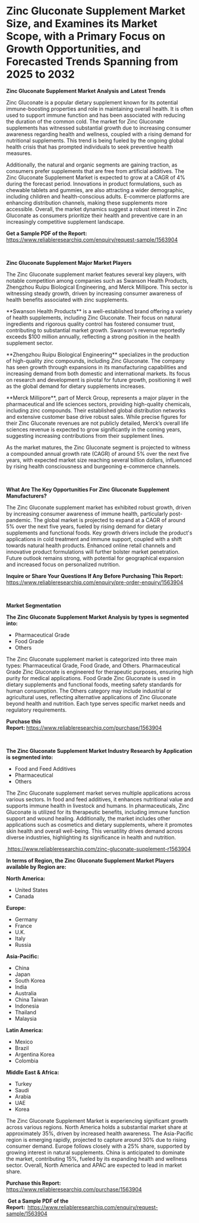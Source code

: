 <p><h1>Zinc Gluconate Supplement Market Size, and Examines its Market Scope, with a Primary Focus on Growth Opportunities, and Forecasted Trends Spanning from 2025 to 2032</h1></p><p><strong>Zinc Gluconate Supplement Market Analysis and Latest Trends</strong></p>
<p><p>Zinc Gluconate is a popular dietary supplement known for its potential immune-boosting properties and role in maintaining overall health. It is often used to support immune function and has been associated with reducing the duration of the common cold. The market for Zinc Gluconate supplements has witnessed substantial growth due to increasing consumer awareness regarding health and wellness, coupled with a rising demand for nutritional supplements. This trend is being fueled by the ongoing global health crisis that has prompted individuals to seek preventive health measures.</p><p>Additionally, the natural and organic segments are gaining traction, as consumers prefer supplements that are free from artificial additives. The Zinc Gluconate Supplement Market is expected to grow at a CAGR of 4% during the forecast period. Innovations in product formulations, such as chewable tablets and gummies, are also attracting a wider demographic, including children and health-conscious adults. E-commerce platforms are enhancing distribution channels, making these supplements more accessible. Overall, the market dynamics suggest a robust interest in Zinc Gluconate as consumers prioritize their health and preventive care in an increasingly competitive supplement landscape.</p></p>
<p><strong>Get a Sample PDF of the Report:&nbsp;</strong> <a href="https://www.reliableresearchiq.com/enquiry/request-sample/1563904?utm_campaign=2313&utm_medium=2&utm_source=Github&utm_content=ia&utm_term=19042025&utm_id=zinc-gluconate-supplement">https://www.reliableresearchiq.com/enquiry/request-sample/1563904</a></p>
<p>&nbsp;</p>
<p><strong>Zinc Gluconate Supplement Major Market Players</strong></p>
<p><p>The Zinc Gluconate supplement market features several key players, with notable competition among companies such as Swanson Health Products, Zhengzhou Ruipu Biological Engineering, and Merck Millipore. This sector is witnessing steady growth, driven by increasing consumer awareness of health benefits associated with zinc supplements.</p><p>**Swanson Health Products** is a well-established brand offering a variety of health supplements, including Zinc Gluconate. Their focus on natural ingredients and rigorous quality control has fostered consumer trust, contributing to substantial market growth. Swanson's revenue reportedly exceeds $100 million annually, reflecting a strong position in the health supplement sector.</p><p>**Zhengzhou Ruipu Biological Engineering** specializes in the production of high-quality zinc compounds, including Zinc Gluconate. The company has seen growth through expansions in its manufacturing capabilities and increasing demand from both domestic and international markets. Its focus on research and development is pivotal for future growth, positioning it well as the global demand for dietary supplements increases.</p><p>**Merck Millipore**, part of Merck Group, represents a major player in the pharmaceutical and life sciences sectors, providing high-quality chemicals, including zinc compounds. Their established global distribution networks and extensive customer base drive robust sales. While precise figures for their Zinc Gluconate revenues are not publicly detailed, Merck’s overall life sciences revenue is expected to grow significantly in the coming years, suggesting increasing contributions from their supplement lines.</p><p>As the market matures, the Zinc Gluconate segment is projected to witness a compounded annual growth rate (CAGR) of around 5% over the next five years, with expected market size reaching several billion dollars, influenced by rising health consciousness and burgeoning e-commerce channels.</p></p>
<p>&nbsp;</p>
<p><strong>What Are The Key Opportunities For Zinc Gluconate Supplement Manufacturers?</strong></p>
<p><p>The Zinc Gluconate supplement market has exhibited robust growth, driven by increasing consumer awareness of immune health, particularly post-pandemic. The global market is projected to expand at a CAGR of around 5% over the next five years, fueled by rising demand for dietary supplements and functional foods. Key growth drivers include the product's applications in cold treatment and immune support, coupled with a shift towards natural health products. Enhanced online retail channels and innovative product formulations will further bolster market penetration. Future outlook remains strong, with potential for geographical expansion and increased focus on personalized nutrition.</p></p>
<p><strong>Inquire or Share Your Questions If Any Before Purchasing This Report:</strong> <a href="https://www.reliableresearchiq.com/enquiry/pre-order-enquiry/1563904?utm_campaign=2313&utm_medium=2&utm_source=Github&utm_content=ia&utm_term=19042025&utm_id=zinc-gluconate-supplement">https://www.reliableresearchiq.com/enquiry/pre-order-enquiry/1563904</a></p>
<p>&nbsp;</p>
<p><strong>Market Segmentation</strong></p>
<p><strong>The Zinc Gluconate Supplement Market Analysis by types is segmented into:</strong></p>
<p><ul><li>Pharmaceutical Grade</li><li>Food Grade</li><li>Others</li></ul></p>
<p><p>The Zinc Gluconate supplement market is categorized into three main types: Pharmaceutical Grade, Food Grade, and Others. Pharmaceutical Grade Zinc Gluconate is engineered for therapeutic purposes, ensuring high purity for medical applications. Food Grade Zinc Gluconate is used in dietary supplements and functional foods, meeting safety standards for human consumption. The Others category may include industrial or agricultural uses, reflecting alternative applications of Zinc Gluconate beyond health and nutrition. Each type serves specific market needs and regulatory requirements.</p></p>
<p><strong>Purchase this Report:&nbsp;</strong><a href="https://www.reliableresearchiq.com/purchase/1563904?utm_campaign=2313&utm_medium=2&utm_source=Github&utm_content=ia&utm_term=19042025&utm_id=zinc-gluconate-supplement">https://www.reliableresearchiq.com/purchase/1563904</a></p>
<p>&nbsp;</p>
<p><strong>The Zinc Gluconate Supplement Market Industry Research by Application is segmented into:</strong></p>
<p><ul><li>Food and Feed Additives</li><li>Pharmaceutical</li><li>Others</li></ul></p>
<p><p>The Zinc Gluconate supplement market serves multiple applications across various sectors. In food and feed additives, it enhances nutritional value and supports immune health in livestock and humans. In pharmaceuticals, Zinc Gluconate is utilized for its therapeutic benefits, including immune function support and wound healing. Additionally, the market includes other applications such as cosmetics and dietary supplements, where it promotes skin health and overall well-being. This versatility drives demand across diverse industries, highlighting its significance in health and nutrition.</p></p>
<p><a href="https://www.reliableresearchiq.com/zinc-gluconate-supplement-r1563904?utm_campaign=2313&utm_medium=2&utm_source=Github&utm_content=ia&utm_term=19042025&utm_id=zinc-gluconate-supplement">&nbsp;https://www.reliableresearchiq.com/zinc-gluconate-supplement-r1563904</a></p>
<p><strong>In terms of Region, the Zinc Gluconate Supplement Market Players available by Region are:</strong></p>
<p>
    <p> <strong> North America: </strong>
        <ul>
            <li>United States</li>
            <li>Canada</li>
        </ul>
        </p> 
    <p> <strong> Europe: </strong>
        <ul>
            <li>Germany</li>
            <li>France</li>
            <li>U.K.</li>
            <li>Italy</li>
            <li>Russia</li>
        </ul>
        </p> 
    <p> <strong> Asia-Pacific: </strong>
        <ul>
            <li>China</li>
            <li>Japan</li>
            <li>South Korea</li>
            <li>India</li>
            <li>Australia</li>
            <li>China Taiwan</li>
            <li>Indonesia</li>
            <li>Thailand</li>
            <li>Malaysia</li>
        </ul>
        </p> 
    <p> <strong> Latin America: </strong>
        <ul>
            <li>Mexico</li>
            <li>Brazil</li>
            <li>Argentina Korea</li>
            <li>Colombia</li>
        </ul>
        </p> 
    <p> <strong> Middle East & Africa: </strong>
        <ul>
            <li>Turkey</li>
            <li>Saudi</li>
            <li>Arabia</li>
            <li>UAE</li>
            <li>Korea</li>
        </ul>
    </p>
    </p>
<p><p>The Zinc Gluconate Supplement Market is experiencing significant growth across various regions. North America holds a substantial market share at approximately 35%, driven by increased health awareness. The Asia-Pacific region is emerging rapidly, projected to capture around 30% due to rising consumer demand. Europe follows closely with a 25% share, supported by growing interest in natural supplements. China is anticipated to dominate the market, contributing 15%, fueled by its expanding health and wellness sector. Overall, North America and APAC are expected to lead in market share.</p></p>
<p><strong>Purchase this Report: </strong><a href="https://www.reliableresearchiq.com/purchase/1563904?utm_campaign=2313&utm_medium=2&utm_source=Github&utm_content=ia&utm_term=19042025&utm_id=zinc-gluconate-supplement">https://www.reliableresearchiq.com/purchase/1563904</a></p>
<p>&nbsp;<strong>Get a Sample PDF of the Report:&nbsp;&nbsp;</strong><a href="https://www.reliableresearchiq.com/enquiry/request-sample/1563904?utm_campaign=2313&utm_medium=2&utm_source=Github&utm_content=ia&utm_term=19042025&utm_id=zinc-gluconate-supplement">https://www.reliableresearchiq.com/enquiry/request-sample/1563904</a></p>
<p><strong></strong></p>
<p><p></p><p></p><p></p></p>